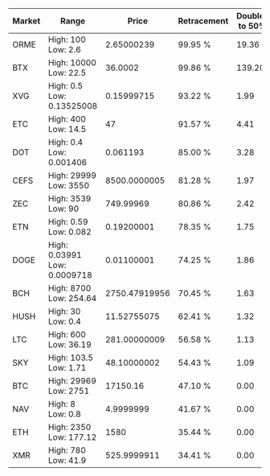 | Market | Range | Price| Retracement | Doubles to 50% |
| --- | --- | --- | --- | --- |
| ORME | High: 100<br />Low: 2.6 | 2.65000239 | 99.95 % | 19.36 |
| BTX | High: 10000<br />Low: 22.5 | 36.0002 | 99.86 % | 139.20 |
| XVG | High: 0.5<br />Low: 0.13525008 | 0.15999715 | 93.22 % | 1.99 |
| ETC | High: 400<br />Low: 14.5 | 47 | 91.57 % | 4.41 |
| DOT | High: 0.4<br />Low: 0.001406 | 0.061193 | 85.00 % | 3.28 |
| CEFS | High: 29999<br />Low: 3550 | 8500.0000005 | 81.28 % | 1.97 |
| ZEC | High: 3539<br />Low: 90 | 749.99969 | 80.86 % | 2.42 |
| ETN | High: 0.59<br />Low: 0.082 | 0.19200001 | 78.35 % | 1.75 |
| DOGE | High: 0.03991<br />Low: 0.0009718 | 0.01100001 | 74.25 % | 1.86 |
| BCH | High: 8700<br />Low: 254.64 | 2750.47919956 | 70.45 % | 1.63 |
| HUSH | High: 30<br />Low: 0.4 | 11.52755075 | 62.41 % | 1.32 |
| LTC | High: 600<br />Low: 36.19 | 281.00000009 | 56.58 % | 1.13 |
| SKY | High: 103.5<br />Low: 1.71 | 48.10000002 | 54.43 % | 1.09 |
| BTC | High: 29969<br />Low: 2751 | 17150.16 | 47.10 % | 0.00 |
| NAV | High: 8<br />Low: 0.8 | 4.9999999 | 41.67 % | 0.00 |
| ETH | High: 2350<br />Low: 177.12 | 1580 | 35.44 % | 0.00 |
| XMR | High: 780<br />Low: 41.9 | 525.9999911 | 34.41 % | 0.00 |
